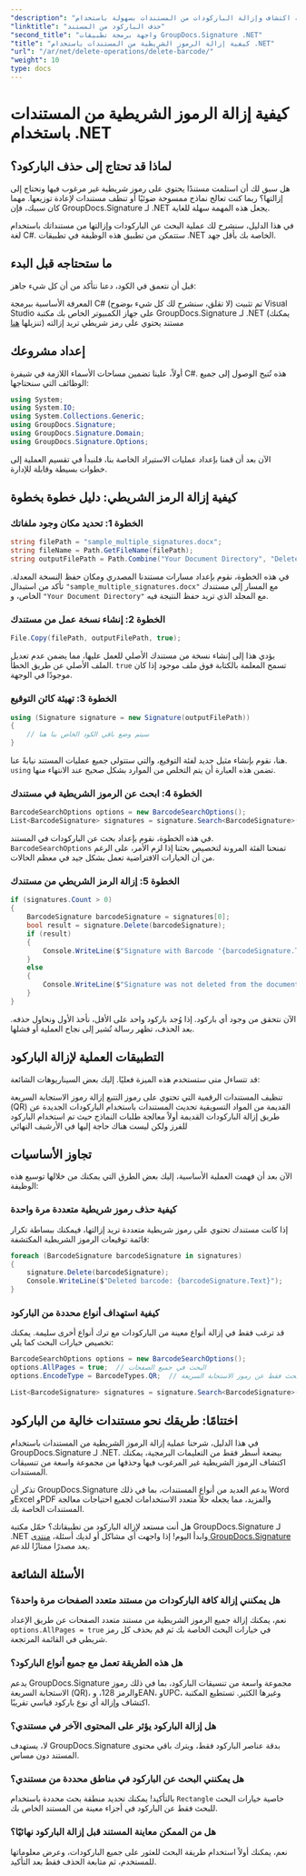 ```yaml
---
"description": "تعرّف على كيفية اكتشاف وإزالة الباركودات من المستندات بسهولة باستخدام GroupDocs.Signature لـ .NET. أمثلة كاملة على أكواد C# مع تعليمات خطوة بخطوة."
"linktitle": "حذف الباركود من المستند"
"second_title": "واجهة برمجة تطبيقات GroupDocs.Signature .NET"
"title": "كيفية إزالة الرموز الشريطية من المستندات باستخدام .NET"
"url": "/ar/net/delete-operations/delete-barcode/"
"weight": 10
type: docs
---
```

# كيفية إزالة الرموز الشريطية من المستندات باستخدام .NET

## لماذا قد تحتاج إلى حذف الباركود؟

هل سبق لك أن استلمت مستندًا يحتوي على رموز شريطية غير مرغوب فيها وتحتاج إلى إزالتها؟ ربما كنت تعالج نماذج ممسوحة ضوئيًا أو تنظف مستندات لإعادة توزيعها. مهما كان سببك، فإن GroupDocs.Signature لـ .NET يجعل هذه المهمة سهلة للغاية.

في هذا الدليل، سنشرح لك عملية البحث عن الباركودات وإزالتها من مستنداتك باستخدام لغة C#. ستتمكن من تطبيق هذه الوظيفة في تطبيقات .NET الخاصة بك بأقل جهد.

## ما ستحتاجه قبل البدء

قبل أن نتعمق في الكود، دعنا نتأكد من أن كل شيء جاهز:

المعرفة الأساسية ببرمجة C# (لا تقلق، سنشرح لك كل شيء بوضوح)
تم تثبيت Visual Studio على جهاز الكمبيوتر الخاص بك
مكتبة GroupDocs.Signature لـ .NET (يمكنك تنزيلها [هنا](https://releases.groupdocs.com/signature/net/))
مستند يحتوي على رمز شريطي تريد إزالته

## إعداد مشروعك

أولاً، علينا تضمين مساحات الأسماء اللازمة في شيفرة C#. هذه تُتيح الوصول إلى جميع الوظائف التي سنحتاجها:

```csharp
using System;
using System.IO;
using System.Collections.Generic;
using GroupDocs.Signature;
using GroupDocs.Signature.Domain;
using GroupDocs.Signature.Options;
```

الآن بعد أن قمنا بإعداد عمليات الاستيراد الخاصة بنا، فلنبدأ في تقسيم العملية إلى خطوات بسيطة وقابلة للإدارة.

## كيفية إزالة الرمز الشريطي: دليل خطوة بخطوة

### الخطوة 1: تحديد مكان وجود ملفاتك

```csharp
string filePath = "sample_multiple_signatures.docx";
string fileName = Path.GetFileName(filePath);
string outputFilePath = Path.Combine("Your Document Directory", "DeleteBarcode", fileName);
```

في هذه الخطوة، نقوم بإعداد مسارات مستندنا المصدري ومكان حفظ النسخة المعدلة. تأكد من استبدال `"sample_multiple_signatures.docx"` مع المسار إلى مستندك الخاص، و `"Your Document Directory"` مع المجلد الذي تريد حفظ النتيجة فيه.

### الخطوة 2: إنشاء نسخة عمل من مستندك

```csharp
File.Copy(filePath, outputFilePath, true);
```

يؤدي هذا إلى إنشاء نسخة من مستندك الأصلي للعمل عليها، مما يضمن عدم تعديل الملف الأصلي عن طريق الخطأ. `true` تسمح المعلمة بالكتابة فوق ملف موجود إذا كان موجودًا في الوجهة.

### الخطوة 3: تهيئة كائن التوقيع

```csharp
using (Signature signature = new Signature(outputFilePath))
{
    // سيتم وضع باقي الكود الخاص بنا هنا
}
```

هنا، نقوم بإنشاء مثيل جديد لفئة التوقيع، والتي ستتولى جميع عمليات المستند نيابةً عنا. `using` تضمن هذه العبارة أن يتم التخلص من الموارد بشكل صحيح عند الانتهاء منها.

### الخطوة 4: ابحث عن الرموز الشريطية في مستندك

```csharp
BarcodeSearchOptions options = new BarcodeSearchOptions();
List<BarcodeSignature> signatures = signature.Search<BarcodeSignature>(options);
```

في هذه الخطوة، نقوم بإعداد بحث عن الباركودات في المستند. `BarcodeSearchOptions` تمنحنا الفئة المرونة لتخصيص بحثنا إذا لزم الأمر، على الرغم من أن الخيارات الافتراضية تعمل بشكل جيد في معظم الحالات.

### الخطوة 5: إزالة الرمز الشريطي من مستندك

```csharp
if (signatures.Count > 0)
{
    BarcodeSignature barcodeSignature = signatures[0];
    bool result = signature.Delete(barcodeSignature);
    if (result)
    {
        Console.WriteLine($"Signature with Barcode '{barcodeSignature.Text}' and encode type '{barcodeSignature.EncodeType.TypeName}' was deleted from document ['{fileName}'].");
    }
    else
    {
        Console.WriteLine($"Signature was not deleted from the document! Signature with Barcode '{barcodeSignature.Text}' and encode type '{barcodeSignature.EncodeType.TypeName}' was not found!");
    }
}
```

الآن نتحقق من وجود أي باركود. إذا وُجد باركود واحد على الأقل، نأخذ الأول ونحاول حذفه. بعد الحذف، تظهر رسالة تُشير إلى نجاح العملية أو فشلها.

## التطبيقات العملية لإزالة الباركود

قد تتساءل متى ستستخدم هذه الميزة فعليًا. إليك بعض السيناريوهات الشائعة:

تنظيف المستندات الرقمية التي تحتوي على رموز التتبع
إزالة رموز الاستجابة السريعة (QR) القديمة من المواد التسويقية
تحديث المستندات باستخدام الباركودات الجديدة عن طريق إزالة الباركودات القديمة أولاً
معالجة طلبات النماذج حيث تم استخدام الباركود للفرز ولكن ليست هناك حاجة إليها في الأرشيف النهائي

## تجاوز الأساسيات

الآن بعد أن فهمت العملية الأساسية، إليك بعض الطرق التي يمكنك من خلالها توسيع هذه الوظيفة:

### كيفية حذف رموز شريطية متعددة مرة واحدة

إذا كانت مستندك تحتوي على رموز شريطية متعددة تريد إزالتها، فيمكنك ببساطة تكرار قائمة توقيعات الرموز الشريطية المكتشفة:

```csharp
foreach (BarcodeSignature barcodeSignature in signatures)
{
    signature.Delete(barcodeSignature);
    Console.WriteLine($"Deleted barcode: {barcodeSignature.Text}");
}
```

### كيفية استهداف أنواع محددة من الباركود

قد ترغب فقط في إزالة أنواع معينة من الباركودات مع ترك أنواع أخرى سليمة. يمكنك تخصيص خيارات البحث كما يلي:

```csharp
BarcodeSearchOptions options = new BarcodeSearchOptions();
options.AllPages = true;  // البحث في جميع الصفحات
options.EncodeType = BarcodeTypes.QR;  // ابحث فقط عن رموز الاستجابة السريعة (QR codes)

List<BarcodeSignature> signatures = signature.Search<BarcodeSignature>(options);
```

## اختتامًا: طريقك نحو مستندات خالية من الباركود

في هذا الدليل، شرحنا عملية إزالة الرموز الشريطية من المستندات باستخدام GroupDocs.Signature لـ .NET. ببضعة أسطر فقط من التعليمات البرمجية، يمكنك اكتشاف الرموز الشريطية غير المرغوب فيها وحذفها من مجموعة واسعة من تنسيقات المستندات.

تذكر أن GroupDocs.Signature يدعم العديد من أنواع المستندات، بما في ذلك Word وExcel وPDF والمزيد، مما يجعله حلاً متعدد الاستخدامات لجميع احتياجات معالجة المستندات الخاصة بك.

هل أنت مستعد لإزالة الباركود من تطبيقاتك؟ حمّل مكتبة GroupDocs.Signature لـ .NET وابدأ اليوم! إذا واجهت أي مشاكل أو لديك أسئلة، [منتدى GroupDocs.Signature](https://forum.groupdocs.com/c/signature/13) يعد مصدرًا ممتازًا للدعم.

## الأسئلة الشائعة

### هل يمكنني إزالة كافة الباركودات من مستند متعدد الصفحات مرة واحدة؟

نعم، يمكنك إزالة جميع الرموز الشريطية من مستند متعدد الصفحات عن طريق الإعداد `options.AllPages = true` في خيارات البحث الخاصة بك ثم قم بحذف كل رمز شريطي في القائمة المرتجعة.

### هل هذه الطريقة تعمل مع جميع أنواع الباركود؟

يدعم GroupDocs.Signature مجموعة واسعة من تنسيقات الباركود، بما في ذلك رموز الاستجابة السريعة (QR)، والرمز 128، وEAN، وUPC، وغيرها الكثير. تستطيع المكتبة اكتشاف وإزالة أي نوع باركود قياسي تقريبًا.

### هل إزالة الباركود يؤثر على المحتوى الآخر في مستندي؟

لا، يستهدف GroupDocs.Signature بدقة عناصر الباركود فقط، ويترك باقي محتوى المستند دون مساس.

### هل يمكنني البحث عن الباركود في مناطق محددة من مستندي؟

بالتأكيد! يمكنك تحديد منطقة بحث محددة باستخدام `Rectangle` خاصية خيارات البحث للبحث فقط عن الباركود في أجزاء معينة من المستند الخاص بك.

### هل من الممكن معاينة المستند قبل إزالة الباركود نهائيًا؟

نعم، يمكنك أولاً استخدام طريقة البحث للعثور على جميع الباركودات، وعرض معلوماتها للمستخدم، ثم متابعة الحذف فقط بعد التأكيد.